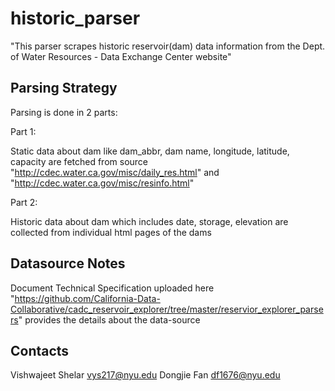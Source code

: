 # historic_parser

"This parser scrapes historic reservoir(dam) data information from the Dept. of Water Resources - Data Exchange Center website"

## Parsing Strategy

Parsing is done in 2 parts:

Part 1:

Static data about dam like dam_abbr, dam name, longitude, latitude, capacity are fetched from source "http://cdec.water.ca.gov/misc/daily_res.html" and "http://cdec.water.ca.gov/misc/resinfo.html"

Part 2: 

Historic data about dam which includes date, storage, elevation are collected from individual html pages of the dams

## Datasource Notes

Document Technical Specification uploaded here "https://github.com/California-Data-Collaborative/cadc_reservoir_explorer/tree/master/reservior_explorer_parsers"  provides the details about the data-source 

## Contacts

Vishwajeet Shelar <vys217@nyu.edu>
Dongjie Fan <df1676@nyu.edu>